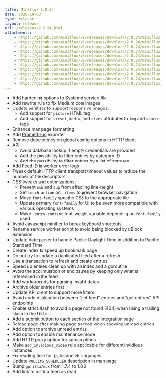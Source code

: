 ```yaml
---
title: Miniflux 2.0.24
date: 2020-10-03
type: release
layout: release
url: /releases/2.0.24.html
attachments:
    - https://github.com/miniflux/v2/releases/download/2.0.24/miniflux-darwin-amd64
    - https://github.com/miniflux/v2/releases/download/2.0.24/miniflux-freebsd-amd64
    - https://github.com/miniflux/v2/releases/download/2.0.24/miniflux-linux-amd64
    - https://github.com/miniflux/v2/releases/download/2.0.24/miniflux-linux-arm64
    - https://github.com/miniflux/v2/releases/download/2.0.24/miniflux-linux-armv5
    - https://github.com/miniflux/v2/releases/download/2.0.24/miniflux-linux-armv6
    - https://github.com/miniflux/v2/releases/download/2.0.24/miniflux-linux-armv7
    - https://github.com/miniflux/v2/releases/download/2.0.24/miniflux-openbsd-amd64
    - https://github.com/miniflux/v2/releases/download/2.0.24/miniflux-windows-amd64
    - https://github.com/miniflux/v2/releases/download/2.0.24/miniflux-2.0.24-1.0.x86_64.rpm
    - https://github.com/miniflux/v2/releases/download/2.0.24/miniflux_2.0.24_amd64.deb
---
```


* Add hardening options to Systemd service file
* Add rewrite rule to fix Medium.com images
* Update sanitizer to support responsive images:
    - Add support for `picture` HTML tag
    - Add support for `srcset`, `media`, and `sizes` attributes to `img` and `source` tags
* Enhance man page formatting
* Add [Prometheus](https://prometheus.io/) exporter
* Remove dependency on global config options in HTTP client
* API:
    - Avoid database lookup if empty credentials are provided
    - Add the possibility to filter entries by category ID
    - Add the possibility to filter entries by a list of statuses
* Add Feed ID in worker error logs
* Tweak default HTTP client transport timeout values to reduce the number of file descriptors
* CSS tweaks and optimizations:
    - Prevent `sub` and `sup` from affecting line-height
    - Set `touch-action` on `.items` to prevent browser navigation
    - Move `font-family` specific CSS to the appropriate file
    - Update primary `font-family` for UI to be even more compatible with various operating systems
    - Make `.entry-content` font-weight variable depending on `font-family` used
* Avoid Javascript minifier to break keyboard shortcuts
* Rename service worker script to avoid being blocked by uBlock extension
* Update date parser to handle Pacific Daylight Time in addition to Pacific Standard Time
* Create index to speed up bookmark page
* Do not try to update a duplicated feed after a refresh
* Use a transaction to refresh and create entries
* Speed up entries clean up with an index and a goroutine
* Avoid the accumulation of enclosures by keeping only what is referenced in the feed
* Add workarounds for parsing invalid dates
* Archive older entries first
* Update API client to support more filters
* Avoid code duplication between "get feed" entries and "get entries" API endpoints
* Enable strict slash to avoid a page not found (404) when using a trailing slash in the URLs
* Add a submit button to each section of the integration page
* Reload page after making page as read when showing unread entries
* Add option to archive unread entries
* Add option to enable maintenance mode
* Add HTTP proxy option for subscriptions
* Make `add_invidious_video` rule applicable for different invidious instances
* Fix reading time for `jp`, `ko` and `zh` languages
* Update `POLLING_SCHEDULER` description in man page
* Bump `gorilla/mux` from 1.7.4 to 1.8.0
* Add link to mark a feed as read
